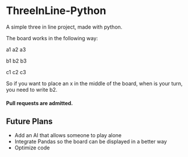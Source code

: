 # ThreeInLine-Python
A simple three in line project, made with python.

The board works in the following way:

a1 a2 a3

b1 b2 b3

c1 c2 c3

So if you want to place an x in the middle of the board, when is your turn, you need to write b2.

#### Pull requests are admitted.

## Future Plans
- Add an AI that allows someone to play alone
- Integrate Pandas so the board can be displayed in a better way
- Optimize code

